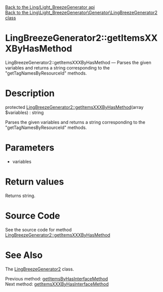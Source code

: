 [Back to the Ling/Light_BreezeGenerator api](https://github.com/lingtalfi/Light_BreezeGenerator/blob/master/doc/api/Ling/Light_BreezeGenerator.md)<br>
[Back to the Ling\Light_BreezeGenerator\Generator\LingBreezeGenerator2 class](https://github.com/lingtalfi/Light_BreezeGenerator/blob/master/doc/api/Ling/Light_BreezeGenerator/Generator/LingBreezeGenerator2.md)


LingBreezeGenerator2::getItemsXXXByHasMethod
================



LingBreezeGenerator2::getItemsXXXByHasMethod — Parses the given variables and returns a string corresponding to the "getTagNamesByResourceId" methods.




Description
================


protected [LingBreezeGenerator2::getItemsXXXByHasMethod](https://github.com/lingtalfi/Light_BreezeGenerator/blob/master/doc/api/Ling/Light_BreezeGenerator/Generator/LingBreezeGenerator2/getItemsXXXByHasMethod.md)(array $variables) : string




Parses the given variables and returns a string corresponding to the "getTagNamesByResourceId" methods.




Parameters
================


- variables

    


Return values
================

Returns string.








Source Code
===========
See the source code for method [LingBreezeGenerator2::getItemsXXXByHasMethod](https://github.com/lingtalfi/Light_BreezeGenerator/blob/master/Generator/LingBreezeGenerator2.php#L1624-L1706)


See Also
================

The [LingBreezeGenerator2](https://github.com/lingtalfi/Light_BreezeGenerator/blob/master/doc/api/Ling/Light_BreezeGenerator/Generator/LingBreezeGenerator2.md) class.

Previous method: [getItemsByHasInterfaceMethod](https://github.com/lingtalfi/Light_BreezeGenerator/blob/master/doc/api/Ling/Light_BreezeGenerator/Generator/LingBreezeGenerator2/getItemsByHasInterfaceMethod.md)<br>Next method: [getItemsXXXByHasInterfaceMethod](https://github.com/lingtalfi/Light_BreezeGenerator/blob/master/doc/api/Ling/Light_BreezeGenerator/Generator/LingBreezeGenerator2/getItemsXXXByHasInterfaceMethod.md)<br>

